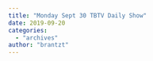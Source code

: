 ```yaml
---
title: "Monday Sept 30 TBTV Daily Show"
date: 2019-09-20
categories: 
  - "archives"
author: "brantzt"
---
```



